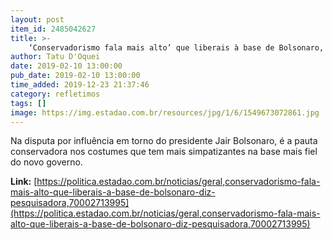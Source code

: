 ```yaml
---
layout: post
item_id: 2485042627
title: >-
    ‘Conservadorismo fala mais alto’ que liberais à base de Bolsonaro, diz pesquisadora
author: Tatu D'Oquei
date: 2019-02-10 13:00:00
pub_date: 2019-02-10 13:00:00
time_added: 2019-12-23 21:37:46
category: refletimos
tags: []
image: https://img.estadao.com.br/resources/jpg/1/6/1549673072861.jpg
---
```


Na disputa por influência em torno do presidente Jair Bolsonaro, é a pauta conservadora nos costumes que tem mais simpatizantes na base mais fiel do novo governo.

**Link:** [https://politica.estadao.com.br/noticias/geral,conservadorismo-fala-mais-alto-que-liberais-a-base-de-bolsonaro-diz-pesquisadora,70002713995](https://politica.estadao.com.br/noticias/geral,conservadorismo-fala-mais-alto-que-liberais-a-base-de-bolsonaro-diz-pesquisadora,70002713995)

